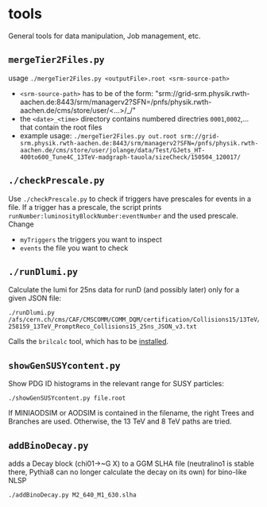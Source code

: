 # tools
General tools for data manipulation, Job management, etc.

## `mergeTier2Files.py` ##
usage `./mergeTier2Files.py <outputFile>.root <srm-source-path>`
- `<srm-source-path>` has to be of the form:
  "srm://grid-srm.physik.rwth-aachen.de:8443/srm/managerv2?SFN=/pnfs/physik.rwth-aachen.de/cms/store/user/<...>/<date>_<time>/"
-  the `<date>_<time>` directory contains numbered directries `0001`,`0002`,... that contain the root files
- example usage:
```./mergeTier2Files.py out.root srm://grid-srm.physik.rwth-aachen.de:8443/srm/managerv2?SFN=/pnfs/physik.rwth-aachen.de/cms/store/user/jolange/data/Test/GJets_HT-400to600_Tune4C_13TeV-madgraph-tauola/sizeCheck/150504_120017/```

## `./checkPrescale.py` ##
Use `./checkPrescale.py` to check if triggers have prescales for events in a file.
If a trigger has a prescale, the script prints `runNumber:luminosityBlockNumber:eventNumber` and the used prescale.
Change
- `myTriggers` the triggers you want to inspect
- `events` the file you want to check

## `./runDlumi.py` ##
Calculate the lumi for 25ns data for runD (and possibly later) only for a given JSON file:

```
./runDlumi.py /afs/cern.ch/cms/CAF/CMSCOMM/COMM_DQM/certification/Collisions15/13TeV/Cert_246908-258159_13TeV_PromptReco_Collisions15_25ns_JSON_v3.txt
```

Calls the `brilcalc` tool, which has to be [installed](http://cms-service-lumi.web.cern.ch/cms-service-lumi/brilwsdoc.html#installation).

## `showGenSUSYcontent.py` ##
Show PDG ID histograms in the relevant range for SUSY particles:

    ./showGenSUSYcontent.py file.root

If MINIAODSIM or AODSIM is contained in the filename, the right Trees and Branches are used. Otherwise, the 13 TeV and 8 TeV paths are tried.
## `addBinoDecay.py` ##
adds a Decay block (chi01->~G X) to a GGM SLHA file (neutralino1 is stable there, Pythia8 can no longer calculate the decay on its own)
for bino-like NLSP

    ./addBinoDecay.py M2_640_M1_630.slha
